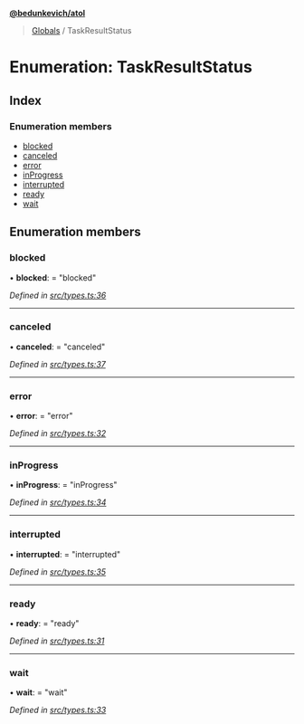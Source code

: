 **[@bedunkevich/atol](../README.md)**

> [Globals](../README.md) / TaskResultStatus

# Enumeration: TaskResultStatus

## Index

### Enumeration members

* [blocked](taskresultstatus.md#blocked)
* [canceled](taskresultstatus.md#canceled)
* [error](taskresultstatus.md#error)
* [inProgress](taskresultstatus.md#inprogress)
* [interrupted](taskresultstatus.md#interrupted)
* [ready](taskresultstatus.md#ready)
* [wait](taskresultstatus.md#wait)

## Enumeration members

### blocked

•  **blocked**:  = "blocked"

*Defined in [src/types.ts:36](https://github.com/Bedunkevich/atol/blob/ebfb752/src/types.ts#L36)*

___

### canceled

•  **canceled**:  = "canceled"

*Defined in [src/types.ts:37](https://github.com/Bedunkevich/atol/blob/ebfb752/src/types.ts#L37)*

___

### error

•  **error**:  = "error"

*Defined in [src/types.ts:32](https://github.com/Bedunkevich/atol/blob/ebfb752/src/types.ts#L32)*

___

### inProgress

•  **inProgress**:  = "inProgress"

*Defined in [src/types.ts:34](https://github.com/Bedunkevich/atol/blob/ebfb752/src/types.ts#L34)*

___

### interrupted

•  **interrupted**:  = "interrupted"

*Defined in [src/types.ts:35](https://github.com/Bedunkevich/atol/blob/ebfb752/src/types.ts#L35)*

___

### ready

•  **ready**:  = "ready"

*Defined in [src/types.ts:31](https://github.com/Bedunkevich/atol/blob/ebfb752/src/types.ts#L31)*

___

### wait

•  **wait**:  = "wait"

*Defined in [src/types.ts:33](https://github.com/Bedunkevich/atol/blob/ebfb752/src/types.ts#L33)*
